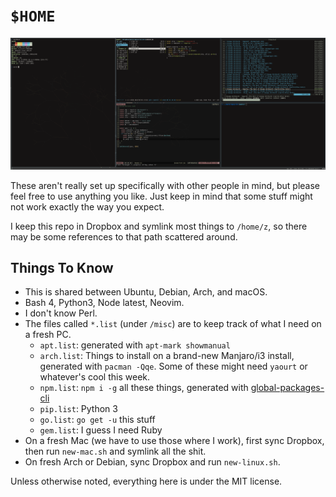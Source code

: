 # `$HOME`

![screenshot](/screenshot.png?raw=true)

These aren't really set up specifically with other people in mind, but
please feel free to use anything you like. Just keep in mind that some
stuff might not work exactly the way you expect.

I keep this repo in Dropbox and symlink most things to `/home/z`, so there
may be some references to that path scattered around.

## Things To Know

* This is shared between Ubuntu, Debian, Arch, and macOS.
* Bash 4, Python3, Node latest, Neovim.
* I don't know Perl.
* The files called `*.list` (under `/misc`) are to keep track of what I need on a fresh PC.
  * `apt.list`: generated with `apt-mark showmanual`
  * `arch.list`: Things to install on a brand-new Manjaro/i3 install, generated with `pacman -Qqe`. Some of these might need `yaourt` or whatever's cool this week.
  * `npm.list`: `npm i -g` all these things, generated with [global-packages-cli](https://npmjs.org/package/global-packages-cli)
  * `pip.list`: Python 3
  * `go.list`: `go get -u` this stuff
  * `gem.list`: I guess I need Ruby
* On a fresh Mac (we have to use those where I work), first sync Dropbox, then run `new-mac.sh` and symlink all the shit.
* On fresh Arch or Debian, sync Dropbox and run `new-linux.sh`.

Unless otherwise noted, everything here is under the MIT license.
